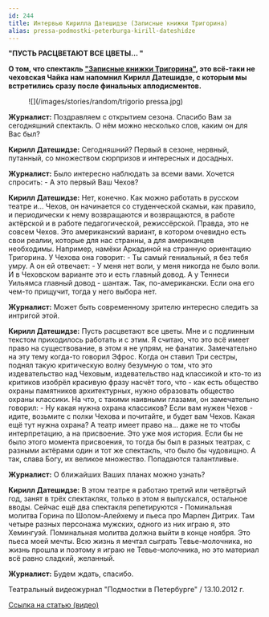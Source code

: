 ```yaml
---
id: 244
title: Интервью Кирилла Датешидзе (Записные книжки Тригорина)
alias: pressa-podmostki-peterburga-kirill-dateshidze
---
```


**"ПУСТЬ РАСЦВЕТАЮТ ВСЕ ЦВЕТЫ… "**

**О том, что спектакль <a href="72-trigorin.html">"Записные книжки Тригорина"</a>, это всё-таки не чеховская Чайка нам напомнил Кирилл Датешидзе, с которым мы встретились сразу после финальных аплодисментов.**

<figure>
![](/images/stories/random/trigorio pressa.jpg)
</figure>

**Журналист:** Поздравляем с открытием сезона. Спасибо Вам за сегодняшний спектакль. О нём можно несколько слов, каким он для Вас был?

**Кирилл Датешидзе:** Сегодняшний? Первый в сезоне, нервный, путанный, со множеством сюрпризов и интересных и досадных.

**Журналист:** Было интересно наблюдать за всеми вами. Хочется спросить: - А это первый Ваш Чехов?

**Кирилл Датешидзе:** Нет, конечно. Как можно работать в русском театре и… Чехов, он начинается со студенческой скамьи, как правило, и периодически к нему возвращаются и возвращаются, в работе актёрской и в работе педагогической, режиссёрской. Правда, это не совсем Чехов. Это американский вариант, в котором очевидно есть свои реалии, которые для нас странны, а для американцев необходимы. Например, намёки Аркадиной на странную ориентацию Тригорина. У Чехова она говорит: - Ты самый гениальный, я без тебя умру. А он ей отвечает: - У меня нет воли, у меня никогда не было воли. И в Чеховском варианте это и есть главный довод. А у Теннеси Уильямса главный довод - шантаж. Так, по-американски. Если она его чем-то прищучит, тогда у него выбора нет.

**Журналист:** Может быть современному зрителю интересно следить за интригой этой.

**Кирилл Датешидзе:** Пусть расцветают все цветы. Мне и с подлинным текстом приходилось работать и с этим. Я считаю, что это всё имеет право на существование, в этом я не упрям, не фанатик. Замечательно на эту тему когда-то говорил Эфрос. Когда он ставил Три сестры, поднял такую критическую волну безумную о том, что это издевательство над Чеховым, издевательство над классикой и кто-то из критиков изобрёл красивую фразу насчёт того, что - как есть общество охраны памятников архитектурных, нужно образовать общество охраны классики. На что, с такими наивными глазами, он замечательно говорил: - Ну какая нужна охрана классиков? Если вам нужен Чехов - идите, возьмите с полки Чехова и почитайте, и будет вам Чехов. Какая ещё тут нужна охрана? А театр имеет право на… даже не то чтобы интерпретацию, а на присвоение. Это уже моя история. Если бы не было этого момента присвоения, то тогда бы был в разных театрах, с разными актёрами один и тот же спектакль, что было бы чудовищно. А так, слава Богу, их великое множество. Попадаются талантливые.

**Журналист:** О ближайших Ваших планах можно узнать?

**Кирилл Датешидзе:** В этом театре я работаю третий или четвёртый год, занят в трёх спектаклях, только в этом я выпускался, остальное вводы. Сейчас ещё два спектакля репетируются - Поминальная молитва Горина по Шолом-Алейхему и пьеса про Марлен Дитрих. Там четыре разных персонажа мужских, одного из них играю я, это Хемингуэй. Поминальная молитва должна выйти в конце ноября. Это пьеса моей мечты. Всю жизнь я мечтал сыграть Тевье-молочника, но жизнь прошла и поэтому я играю не Тевье-молочника, но это материал всё равно сладкий, желанный.

**Журналист:** Будем ждать, спасибо.

Театральный видеожурнал "Подмостки в Петербурге" / 13.10.2012 г.

<a href="http://theatre.inspb.ru/Interviews_with_the_actors/273.html">Ссылка на статью (видео)</a>

